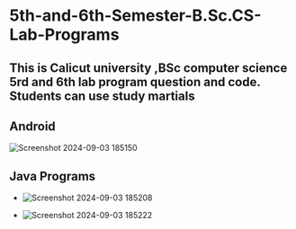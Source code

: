 # 5th-and-6th-Semester-B.Sc.CS-Lab-Programs

## This is Calicut university ,BSc computer science 5rd and 6th lab program question and code. Students can use study martials

## Android

![Screenshot 2024-09-03 185150](https://github.com/user-attachments/assets/33d655fe-e210-47f4-aae5-bdc8a9c1b5de)


## Java Programs 

- ![Screenshot 2024-09-03 185208](https://github.com/user-attachments/assets/2a30a90a-b6f9-4a1b-bae8-d71ee63defda)

- ![Screenshot 2024-09-03 185222](https://github.com/user-attachments/assets/7e1a11d1-9df8-47b9-ba7a-ee90f4689f02)
